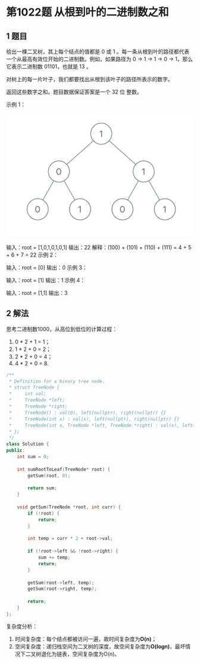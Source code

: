 # 第1022题 从根到叶的二进制数之和

## 1 题目

给出一棵二叉树，其上每个结点的值都是 0 或 1 。每一条从根到叶的路径都代表一个从最高有效位开始的二进制数。例如，如果路径为 0 -> 1 -> 1 -> 0 -> 1，那么它表示二进制数 01101，也就是 13 。

对树上的每一片叶子，我们都要找出从根到该叶子的路径所表示的数字。

返回这些数字之和。题目数据保证答案是一个 32 位 整数。

示例 1：

![1022-题图1](images/1022-题图1.png)


输入：root = [1,0,1,0,1,0,1]
输出：22
解释：(100) + (101) + (110) + (111) = 4 + 5 + 6 + 7 = 22
示例 2：

输入：root = [0]
输出：0
示例 3：

输入：root = [1]
输出：1
示例 4：

输入：root = [1,1]
输出：3

## 2 解法

思考二进制数1000，从高位到低位的计算过程：

1. 0 * 2 + 1 = 1；
2. 1 * 2 + 0 = 2；
3. 2 * 2 + 0 = 4；
4. 4 * 2 + 0 = 8.

```c++
/**
 * Definition for a binary tree node.
 * struct TreeNode {
 *     int val;
 *     TreeNode *left;
 *     TreeNode *right;
 *     TreeNode() : val(0), left(nullptr), right(nullptr) {}
 *     TreeNode(int x) : val(x), left(nullptr), right(nullptr) {}
 *     TreeNode(int x, TreeNode *left, TreeNode *right) : val(x), left(left), right(right) {}
 * };
 */
class Solution {
public:
    int sum = 0;

    int sumRootToLeaf(TreeNode* root) {
        getSum(root, 0);

        return sum;
    }

    void getSum(TreeNode *root, int curr) {
        if (!root) {
            return;
        }

        int temp = curr * 2 + root->val;

        if (!root->left && !root->right) {
            sum += temp;
            return;
        }

        getSum(root->left, temp);
        getSum(root->right, temp);

        return;
    }
};
```

复杂度分析：

1. 时间复杂度：每个结点都被访问一遍，故时间复杂度为**O(n)**；
2. 空间复杂度：递归栈空间为二叉树的深度，故空间复杂度为**O(logn)**，最坏情况下二叉树退化为链表，空间复杂度为O(n)。